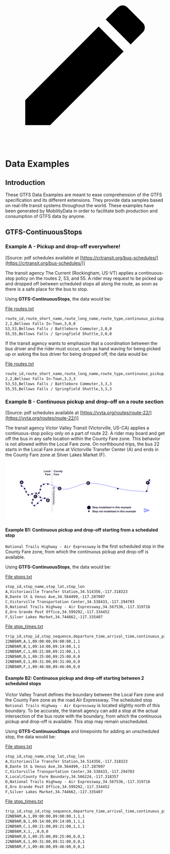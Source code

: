 <a href="https://github.com/google/transit/edit/master/gtfs/spec/en/examples/data-examples.md" title="Edit this page" target="_blank">
    <svg class="pencil" xmlns="http://www.w3.org/2000/svg" viewBox="0 0 24 24"><path d="M20.71 7.04c.39-.39.39-1.04 0-1.41l-2.34-2.34c-.37-.39-1.02-.39-1.41 0l-1.84 1.83 3.75 3.75M3 17.25V21h3.75L17.81 9.93l-3.75-3.75L3 17.25Z"></path></svg>
  </a>
  
# Data Examples

## Introduction

These GTFS Data Examples are meant to ease comprehension of the GTFS specification and its different extensions. They provide data samples based on real-life transit systems throughout the world. These examples have been generated by MobilityData in order to facilitate both production and consumption of GTFS data by anyone.

## GTFS-ContinuousStops

### Example A - Pickup and drop-off everywhere!

[Source: pdf schedules available at [https://crtransit.org/bus-schedules/](https://crtransit.org/bus-schedules/)]

The transit agency The Current (Rockingham, US-VT) applies a continuous-stop policy on the routes 2, 53, and 55. A rider may request to be picked up and dropped off between scheduled stops all along the route, as soon as there is a safe place for the bus to stop.

Using **GTFS-ContinuousStops**, the data would be:

[File routes.txt](../reference/#routestxt)

```
route_id,route_short_name,route_long_name,route_type,continuous_pickup,continuous_drop_off
2,2,Bellows Falls In-Town,3,0,0
53,53,Bellows Falls / Battleboro Commuter,3,0,0
55,55,Bellows Falls / Springfield Shuttle,3,0,0
```

If the transit agency wants to emphasize that a coordination between the bus driver and the rider must occur, such as hand waving for being picked up or asking the bus driver for being dropped off, the data would be:

[File routes.txt](../reference/#routestxt)

```
route_id,route_short_name,route_long_name,route_type,continuous_pickup,continuous_drop_off
2,2,Bellows Falls In-Town,3,3,3
53,53,Bellows Falls / Battleboro Commuter,3,3,3
55,55,Bellows Falls / Springfield Shuttle,3,3,3
```

### Example B - Continuous pickup and drop-off on a route section
[Source: pdf schedules available at [https://vvta.org/routes/route-22/](https://vvta.org/routes/route-22/)]

The transit agency Victor Valley Transit (Victorville, US-CA) applies a continuous-stop policy only on a part of route 22. A rider may board and get off the bus in any safe location within the County Fare zone. This behavior is not allowed within the Local Fare zone. On northbound trips, the bus 22 starts in the Local Fare zone at Victorville Transfer Center (A) and ends in the County Fare zone at Silver Lakes Market (F).

![](../assets/victor-valley-transit.svg)

#### Example B1:  Continuous pickup and drop-off starting from a scheduled stop
`National Trails Highway - Air Expressway` is the first scheduled stop in the County Fare zone, from which the continuous pickup and drop-off is available.

Using **GTFS-ContinuousStops**, the data would be:

[File stops.txt](../reference/#stopstxt)

```
stop_id,stop_name,stop_lat,stop_lon
A,Victoriaville Transfer Station,34.514356,-117.318323
B,Dante St & Venus Ave,34.564499,-117.287097
C,Victorville Transportation Center,34.538433,-117.294703
D,National Trails Highway - Air Expressway,34.567536,-117.319716
E,Oro Grande Post Office,34.599292,-117.334452
F,Silver Lakes Market,34.744662,-117.335407
```

[File stop_times.txt](../reference/#stop_timestxt)

```
trip_id,stop_id,stop_sequence,departure_time,arrival_time,continuous_pickup,continuous_drop_off
22NB9AM,A,1,09:00:00,09:00:00,1,1
22NB9AM,B,1,09:14:00,09:14:00,1,1
22NB9AM,C,1,09:21:00,09:21:00,1,1
22NB9AM,D,1,09:25:00,09:25:00,0,0
22NB9AM,E,1,09:31:00,09:31:00,0,0
22NB9AM,F,1,09:46:00,09:46:00,0,0
```

#### Example B2:  Continuous pickup and drop-off starting between 2 scheduled stops

Victor Valley Transit defines the boundary between the Local Fare zone and the County Fare zone as the road Air Expressway. The scheduled stop `National Trails Highway - Air Expressway` is located slightly north of this boundary. To be accurate, the transit agency can add a stop at the actual intersection of the bus route with the boundary, from which the continuous pickup and drop-off is available. This stop may remain unscheduled.

Using **GTFS-ContinuousStops** and timepoints for adding an unscheduled stop, the data would be:

[File stops.txt](../reference/#stopstxt)

```
stop_id,stop_name,stop_lat,stop_lon
A,Victoriaville Transfer Station,34.514356,-117.318323
B,Dante St & Venus Ave,34.564499,-117.287097
C,Victorville Transportation Center,34.538433,-117.294703
X,Local/County Fare Boundary,34.566224,-117.318357
D,National Trails Highway - Air Expressway,34.567536,-117.319716
E,Oro Grande Post Office,34.599292,-117.334452
F,Silver Lakes Market,34.744662,-117.335407
```

[File stop_times.txt](../reference/#stop_timestxt)

```
trip_id,stop_id,stop_sequence,departure_time,arrival_time,continuous_pickup,continuouse_drop_off,timepoint
22NB9AM,A,1,09:00:00,09:00:00,1,1,1
22NB9AM,B,1,09:14:00,09:14:00,1,1,1
22NB9AM,C,1,09:21:00,09:21:00,1,1,1
22NB9AM,X,1,,,0,0,0
22NB9AM,D,1,09:25:00,09:25:00,0,0,1
22NB9AM,E,1,09:31:00,09:31:00,0,0,1
22NB9AM,F,1,09:46:00,09:46:00,0,0,1
```

